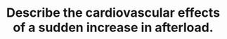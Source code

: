 ---
title: "Describe the cardiovascular effects of a sudden increase in afterload."
entityType: SAQ
exam: PEX
college: CICM
year: 2016
sitting: A
question: 13
passRate: 21
EC_expectedDomains:
- "It was expected the answer would start with a definition of afterload and then proceeded to indicate what effects this increase in afterload would have on ventricular end-systolic pressure, ventricular end-diastolic pressure, left atrial pressure, cardiac output, myocardial oxygen demand and myocardial work, coronary blood flow and systemic blood pressure."
EC_errorsCommon:
- "Most candidates who failed to pass this question submitted answers that were just too brief, only including a small subset of the material required."
- "A number of candidates included a detailed description of the Sympathetic Nervous System and the Renin-Angiotensin system, material which was not asked for."
- "There were quite a number of incorrect perceptions about what effect a sudden increase in afterload would have on the systemic blood pressure."
EC_extraCredit:
- "Candidates who mentioned the baroreceptor response and the stretch receptor response where rewarded with additional credit."
---